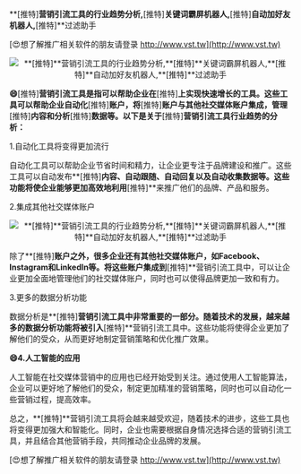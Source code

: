 **[推特]**营销引流工具的行业趋势分析,**[推特]**关键词霸屏机器人,**[推特]**自动加好友机器人,**[推特]**过滤助手

[😍想了解推广相关软件的朋友请登录 http://www.vst.tw](http://www.vst.tw)

 <center><img src="https://vst.tw/MP4/tuiguang/png/1.png" alt="**[推特]**营销引流工具的行业趋势分析,**[推特]**关键词霸屏机器人,**[推特]**自动加好友机器人,**[推特]**过滤助手"></center>

**😄**[推特]**营销引流工具是指可以帮助企业在**[推特]**上实现快速增长的工具。这些工具可以帮助企业自动化**[推特]**账户，将**[推特]**账户与其他社交媒体账户集成，管理**[推特]**内容和分析**[推特]**数据等。以下是关于**[推特]**营销引流工具行业趋势的分析：**

1.自动化工具将变得更加流行

自动化工具可以帮助企业节省时间和精力，让企业更专注于品牌建设和推广。这些工具可以自动发布**[推特]**内容、自动跟随、自动回复以及自动收集数据等。这些功能将使企业能够更加高效地利用**[推特]**来推广他们的品牌、产品和服务。

2.集成其他社交媒体账户

 <center><img src="https://vst.tw/MP4/tuiguang/png/2.png" alt="**[推特]**营销引流工具的行业趋势分析,**[推特]**关键词霸屏机器人,**[推特]**自动加好友机器人,**[推特]**过滤助手"></center>

除了**[推特]**账户之外，很多企业还有其他社交媒体账户，如Facebook、Instagram和LinkedIn等。将这些账户集成到**[推特]**营销引流工具中，可以让企业更加全面地管理他们的社交媒体账户，同时也可以使得品牌更加一致和有力。

3.更多的数据分析功能

数据分析是**[推特]**营销引流工具中非常重要的一部分。随着技术的发展，越来越多的数据分析功能将被引入**[推特]**营销引流工具中。这些功能将使得企业更加了解他们的受众，从而更好地制定营销策略和优化推广效果。

**😄4.人工智能的应用**

人工智能在社交媒体营销中的应用也已经开始受到关注。通过使用人工智能算法，企业可以更好地了解他们的受众，制定更加精准的营销策略，同时也可以自动化一些营销过程，提高效率。

总之，**[推特]**营销引流工具将会越来越受欢迎，随着技术的进步，这些工具也将变得更加强大和智能化。同时，企业也需要根据自身情况选择合适的营销引流工具，并且结合其他营销手段，共同推动企业品牌的发展。

[😍想了解推广相关软件的朋友请登录 http://www.vst.tw](http://www.vst.tw)



